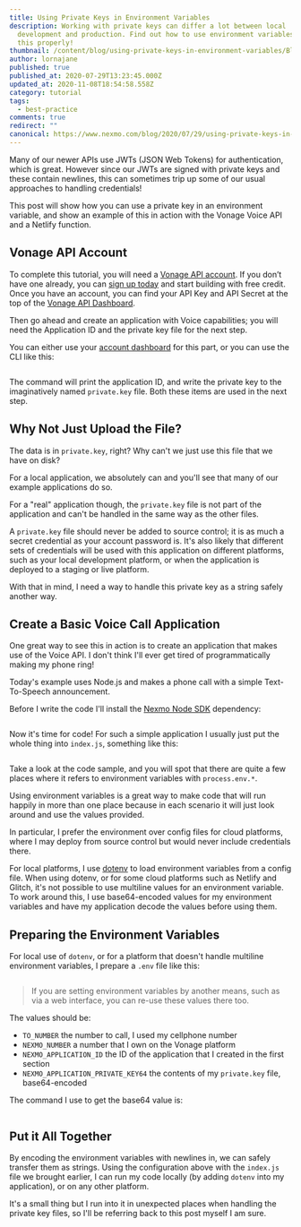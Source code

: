 ```yaml
---
title: Using Private Keys in Environment Variables
description: Working with private keys can differ a lot between local
  development and production. Find out how to use environment variables to do
  this properly!
thumbnail: /content/blog/using-private-keys-in-environment-variables/Blog_Private-Keys_Cloud-Enviorment_1200x600.png
author: lornajane
published: true
published_at: 2020-07-29T13:23:45.000Z
updated_at: 2020-11-08T18:54:58.558Z
category: tutorial
tags:
  - best-practice
comments: true
redirect: ""
canonical: https://www.nexmo.com/blog/2020/07/29/using-private-keys-in-environment-variables
---
```

Many of our newer APIs use JWTs (JSON Web Tokens) for authentication, which is great. However since our JWTs are signed with private keys and these contain newlines, this can sometimes trip up some of our usual approaches to handling credentials!

This post will show how you can use a private key in an environment variable, and show an example of this in action with the Vonage Voice API and a Netlify function.

## Vonage API Account

To complete this tutorial, you will need a [Vonage API account](http://developer.nexmo.com/ed?c=blog_text&ct=2020-07-29-using-private-keys-in-environment-variables). If you don’t have one already, you can [sign up today](http://developer.nexmo.com/ed?c=blog_text&ct=2020-07-29-using-private-keys-in-environment-variables) and start building with free credit. Once you have an account, you can find your API Key and API Secret at the top of the [Vonage API Dashboard](http://developer.nexmo.com/ed?c=blog_text&ct=2020-07-29-using-private-keys-in-environment-variables).

Then go ahead and create an application with Voice capabilities; you will need the Application ID and the private key file for the next step.

You can either use your [account dashboard](https://dashboard.nexmo.com) for this part, or you can use the CLI like this:

```bash

```

The command will print the application ID, and write the private key to the imaginatively named `private.key` file. Both these items are used in the next step.

## Why Not Just Upload the File?

The data is in `private.key`, right? Why can't we just use this file that we have on disk?

For a local application, we absolutely can and you'll see that many of our example applications do so.

For a "real" application though, the `private.key` file is not part of the application and can't be handled in the same way as the other files.

A `private.key` file should never be added to source control; it is as much a secret credential as your account password is. It's also likely that different sets of credentials will be used with this application on different platforms, such as your local development platform, or when the application is deployed to a staging or live platform.

With that in mind, I need a way to handle this private key as a string safely another way.

## Create a Basic Voice Call Application

One great way to see this in action is to create an application that makes use of the Voice API. I don't think I'll ever get tired of programmatically making my phone ring!

Today's example uses Node.js and makes a phone call with a simple Text-To-Speech announcement.

Before I write the code I'll install the [Nexmo Node SDK](https://github.com/nexmo/nexmo-node) dependency:

```bash

```

Now it's time for code! For such a simple application I usually just put the whole thing into `index.js`, something like this:

```js

```

Take a look at the code sample, and you will spot that there are quite a few places where it refers to environment variables with `process.env.*`.

Using environment variables is a great way to make code that will run happily in more than one place because in each scenario it will just look around and use the values provided.

In particular, I prefer the environment over config files for cloud platforms, where I may deploy from source control but would never include credentials there.

For local platforms, I use [dotenv](https://github.com/motdotla/dotenv) to load environment variables from a config file. When using dotenv, or for some cloud platforms such as Netlify and Glitch, it's not possible to use multiline values for an environment variable. To work around this, I use base64-encoded values for my environment variables and have my application decode the values before using them.

## Preparing the Environment Variables

For local use of `dotenv`, or for a platform that doesn't handle multiline environment variables, I prepare a `.env` file like this:

```

```

> If you are setting environment variables by another means, such as via a web interface, you can re-use these values there too.

The values should be:

* `TO_NUMBER` the number to call, I used my cellphone number
* `NEXMO_NUMBER` a number that I own on the Vonage platform
* `NEXMO_APPLICATION_ID` the ID of the application that I created in the first section
* `NEXMO_APPLICATION_PRIVATE_KEY64` the contents of my `private.key` file, base64-encoded

The command I use to get the base64 value is:

```

```

## Put it All Together

By encoding the environment variables with newlines in, we can safely transfer them as strings. Using the configuration above with the `index.js` file we brought earlier, I can run my code locally (by adding `dotenv` into my application), or on any other platform.

It's a small thing but I run into it in unexpected places when handling the private key files, so I'll be referring back to this post myself I am sure.